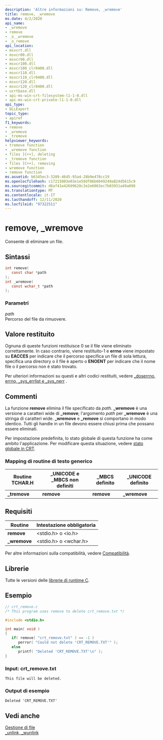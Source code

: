 ```yaml
---
description: 'Altre informazioni su: Remove, _wremove'
title: remove, _wremove
ms.date: 4/2/2020
api_name:
- _wremove
- remove
- _o__wremove
- _o_remove
api_location:
- msvcrt.dll
- msvcr80.dll
- msvcr90.dll
- msvcr100.dll
- msvcr100_clr0400.dll
- msvcr110.dll
- msvcr110_clr0400.dll
- msvcr120.dll
- msvcr120_clr0400.dll
- ucrtbase.dll
- api-ms-win-crt-filesystem-l1-1-0.dll
- api-ms-win-crt-private-l1-1-0.dll
api_type:
- DLLExport
topic_type:
- apiref
f1_keywords:
- remove
- _wremove
- _tremove
helpviewer_keywords:
- tremove function
- _wremove function
- files [C++], deleting
- _tremove function
- files [C++], removing
- wremove function
- remove function
ms.assetid: b6345ec3-3289-4645-93a4-28b9e478cc19
ms.openlocfilehash: c17215803e03e1e59df86b6049249a824d5615c9
ms.sourcegitcommit: d6af41e42699628c3e2e6063ec7b03931a49a098
ms.translationtype: MT
ms.contentlocale: it-IT
ms.lasthandoff: 12/11/2020
ms.locfileid: "97322511"
---
```

# <a name="remove-_wremove"></a>remove, _wremove

Consente di eliminare un file.

## <a name="syntax"></a>Sintassi

```C
int remove(
   const char *path
);
int _wremove(
   const wchar_t *path
);
```

### <a name="parameters"></a>Parametri

*path*<br/>
Percorso del file da rimuovere.

## <a name="return-value"></a>Valore restituito

Ognuna di queste funzioni restituisce 0 se il file viene eliminato correttamente. In caso contrario, viene restituito-1 e **errno** viene impostato su **EACCES** per indicare che il percorso specifica un file di sola lettura, specifica una directory o il file è aperto o **ENOENT** per indicare che il nome file o il percorso non è stato trovato.

Per ulteriori informazioni su questi e altri codici restituiti, vedere [_doserrno, errno, _sys_errlist e _sys_nerr](../../c-runtime-library/errno-doserrno-sys-errlist-and-sys-nerr.md) .

## <a name="remarks"></a>Commenti

La funzione **remove** elimina il file specificato da *path*. **_wremove** è una versione a caratteri wide di **_remove**; l'argomento *path* per **_wremove** è una stringa di caratteri wide. **_wremove** e **_remove** si comportano in modo identico. Tutti gli handle in un file devono essere chiusi prima che possano essere eliminati.

Per impostazione predefinita, lo stato globale di questa funzione ha come ambito l'applicazione. Per modificare questa situazione, vedere [stato globale in CRT](../global-state.md).

### <a name="generic-text-routine-mappings"></a>Mapping di routine di testo generico

|Routine TCHAR.H|_UNICODE e _MBCS non definiti|_MBCS definito|_UNICODE definito|
|---------------------|------------------------------------|--------------------|-----------------------|
|**_tremove**|**remove**|**remove**|**_wremove**|

## <a name="requirements"></a>Requisiti

|Routine|Intestazione obbligatoria|
|-------------|---------------------|
|**remove**|\<stdio.h> o \<io.h>|
|**_wremove**|\<stdio.h> o \<wchar.h>|

Per altre informazioni sulla compatibilità, vedere [Compatibilità](../../c-runtime-library/compatibility.md).

## <a name="libraries"></a>Librerie

Tutte le versioni delle [librerie di runtime C](../../c-runtime-library/crt-library-features.md).

## <a name="example"></a>Esempio

```C
// crt_remove.c
/* This program uses remove to delete crt_remove.txt */

#include <stdio.h>

int main( void )
{
   if( remove( "crt_remove.txt" ) == -1 )
      perror( "Could not delete 'CRT_REMOVE.TXT'" );
   else
      printf( "Deleted 'CRT_REMOVE.TXT'\n" );
}
```

### <a name="input-crt_removetxt"></a>Input: crt_remove.txt

```Input
This file will be deleted.
```

### <a name="sample-output"></a>Output di esempio

```Output
Deleted 'CRT_REMOVE.TXT'
```

## <a name="see-also"></a>Vedi anche

[Gestione di file](../../c-runtime-library/file-handling.md)<br/>
[_unlink, _wunlink](unlink-wunlink.md)<br/>
